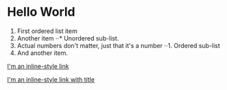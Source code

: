# Hello World

1. First ordered list item
2. Another item
⋅⋅* Unordered sub-list. 
1. Actual numbers don't matter, just that it's a number
⋅⋅1. Ordered sub-list
4. And another item.


[I'm an inline-style link](https://www.google.com)

[I'm an inline-style link with title](https://www.google.com "Google's Homepage")
